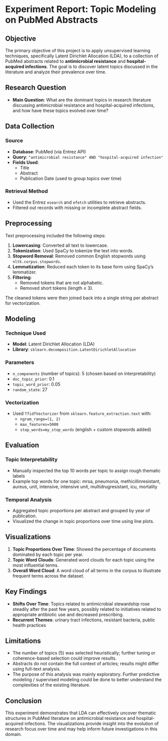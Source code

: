 # Experiment Report: Topic Modeling on PubMed Abstracts

## Objective

The primary objective of this project is to apply unsupervised learning techniques, specifically Latent Dirichlet Allocation (LDA), to a collection of PubMed abstracts related to **antimicrobial resistance** and **hospital-acquired infections**. The goal is to discover latent topics discussed in the literature and analyze their prevalence over time.

## Research Question

- **Main Question**: What are the dominant topics in research literature discussing antimicrobial resistance and hospital-acquired infections, and how have these topics evolved over time?

## Data Collection

### Source

- **Database**: PubMed (via Entrez API)
- **Query**: `"antimicrobial resistance" AND "hospital-acquired infection"`
- **Fields Used**: 
  - Title
  - Abstract
  - Publication Date (used to group topics over time)

### Retrieval Method

- Used the Entrez `esearch` and `efetch` utilities to retrieve abstracts.
- Filtered out records with missing or incomplete abstract fields.

## Preprocessing

Text preprocessing included the following steps:

1. **Lowercasing**: Converted all text to lowercase.
2. **Tokenization**: Used SpaCy to tokenize the text into words.
3. **Stopword Removal**: Removed common English stopwords using `nltk.corpus.stopwords`.
4. **Lemmatization**: Reduced each token to its base form using SpaCy’s lemmatizer.
5. **Filtering**:
   - Removed tokens that are not alphabetic.
   - Removed short tokens (length ≤ 3).

The cleaned tokens were then joined back into a single string per abstract for vectorization.

## Modeling

### Technique Used

- **Model**: Latent Dirichlet Allocation (LDA)
- **Library**: `sklearn.decomposition.LatentDirichletAllocation`

### Parameters

- `n_components` (number of topics): 5 (chosen based on interpretability)
- `doc_topic_prior`: 0.1
- `topic_word_prior`: 0.05
- `random_state`: 27

### Vectorization

- Used `TfidfVectorizer` from `sklearn.feature_extraction.text` with:
  - `ngram_range=(1, 2)` 
  - `max_features=5000` 
  - `stop_words=my_stop_words` (english + custom stopwords added)

## Evaluation

### Topic Interpretability

- Manually inspected the top 10 words per topic to assign rough thematic labels
- Example top words for one topic: mrsa, pneumonia, methicillinresistant, aureus, unit, intensive, intensive unit, multidrugresistant, icu, mortality

### Temporal Analysis

- Aggregated topic proportions per abstract and grouped by year of publication.
- Visualized the change in topic proportions over time using line plots.

## Visualizations

1. **Topic Proportions Over Time**: Showed the percentage of documents dominated by each topic per year.
2. **Topic Word Clouds**: Generated word clouds for each topic using the most influential terms.
3. **Overall Word Cloud**: A word cloud of all terms in the corpus to illustrate frequent terms across the dataset.

## Key Findings

- **Shifts Over Time**: Topics related to antimicrobial stewardship rose steadily after the past few years, possibly related to initiatives related to appropriate antibiotic use and decreased prescribing.
- **Recurrent Themes**: urinary tract infections, resistant bacteria, public health practices

## Limitations

- The number of topics (5) was selected heuristically; further tuning or coherence-based selection could improve results.
- Abstracts do not contain the full context of articles; results might differ using full-text analysis.
- The purpose of this analysis was mainly exploratory. Further predictive modeling / supervised modeling could be done to better understand the complexities of the existing literature.

## Conclusion

This experiment demonstrates that LDA can effectively uncover thematic structures in PubMed literature on antimicrobial resistance and hospital-acquired infections. The visualizations provide insight into the evolution of research focus over time and may help inform future investigations in this domain.

